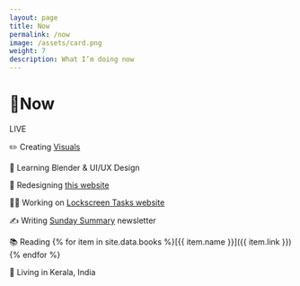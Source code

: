 ```yaml
---
layout: page
title: Now
permalink: /now
image: /assets/card.png
weight: 7
description: What I’m doing now
---
```


# 🌱Now

<div class="about-pills">
<span class="about-pill">
<span class="live-icon"></span> LIVE
</span>
</div>

✏️ Creating [Visuals](/visuals)

🧠 Learning Blender & UI/UX Design

🚧 Redesigning [this website](https://twitter.com/vyshnav_xyz/status/1522571627137019904?s=20&t=40-J7KZrUif_am3iDnwCPw)

👨‍💻 Working on [Lockscreen Tasks website](https://twitter.com/vyshnav_xyz/status/1479787683417366531?t=O_Ak3pqzN3FH1UJlj6L_tw&s=19)

✍️ Writing [Sunday Summary](https://newsletter.vyshnav.xyz/) newsletter

📚 Reading {% for item in site.data.books %}[{{ item.name }}]({{ item.link }}){% endfor %}

📍 Living in Kerala, India